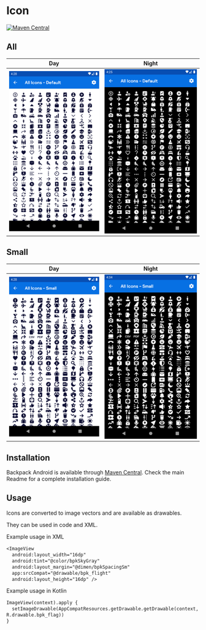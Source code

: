 # Icon

[![Maven Central](https://img.shields.io/maven-central/v/net.skyscanner.backpack/backpack-android)](https://search.maven.org/artifact/net.skyscanner.backpack/backpack-android)

## All

| Day | Night |
| --- | --- |
| ![Icon component](https://raw.githubusercontent.com/Skyscanner/backpack-android/main/docs/view/Icon/screenshots/all.png) |![Icon component - dark mode](https://raw.githubusercontent.com/Skyscanner/backpack-android/main/docs/view/Icon/screenshots/all_dm.png) |

## Small

| Day | Night |
| --- | --- |
| ![Sm Icon component](https://raw.githubusercontent.com/Skyscanner/backpack-android/main/docs/view/Icon/screenshots/small.png) |![Sm Icon component - dark mode](https://raw.githubusercontent.com/Skyscanner/backpack-android/main/docs/view/Icon/screenshots/small_dm.png) |

## Installation

Backpack Android is available through [Maven Central](https://search.maven.org/artifact/net.skyscanner.backpack/backpack-android). Check the main Readme for a complete installation guide.

## Usage

Icons are converted to image vectors and are available as drawables.

They can be used in code and XML.

Example usage in XML

```
<ImageView
  android:layout_width="16dp"
  android:tint="@color/bpkSkyGray"
  android:layout_margin="@dimen/bpkSpacingSm"
  app:srcCompat="@drawable/bpk_flight"
  android:layout_height="16dp" />
```

Example usage in Kotlin

```
ImageView(context).apply {
  setImageDrawable(AppCompatResources.getDrawable.getDrawable(context, R.drawable.bpk_flag))
}
```
